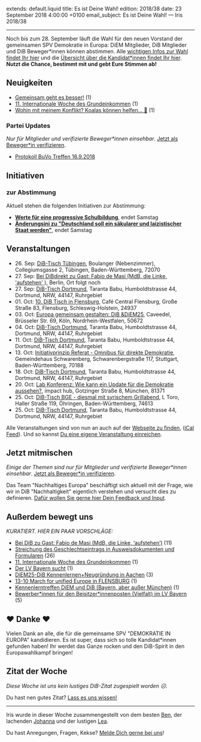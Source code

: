 extends: default.liquid
title: Es ist Deine Wahl!
edition: 2018/38
date: 23 September 2018 4:00:00 +0100
email_subject: Es ist Deine Wahl! — Iris 2018/38

---

Noch bis zum 28. September läuft die Wahl für den neuen Vorstand der gemeinsamen SPV Demokratie in Europa: DiEM Mitglieder, DiB Mitglieder und DiB Beweger\*innen können abstimmen. Alle [wichtigen Infos zur Wahl findet Ihr hier](https://marktplatz.bewegung.jetzt/t/vorstandswahl-spv-demokratie-in-europa/25105) und die [Übersicht über die Kandidat\*innen findet Ihr hier](https://marktplatz.bewegung.jetzt/c/europawahl-2019/kandidaturen-fuer-spv-die-demokratie-in-europa). **Nutzt die Chance, bestimmt mit und gebt Eure Stimmen ab!**

## Neuigkeiten

 - [Gemeinsam geht es besser!](https://marktplatz.bewegung.jetzt/t/gemeinsam-geht-es-besser/25170) (1)
 - [11. Internationale Woche des Grundeinkommen](https://marktplatz.bewegung.jetzt/t/11-internationale-woche-des-grundeinkommen/25109) (1)
 - [Wohin mit meinem Konflikt? Koalas können helfen… 🐨](https://marktplatz.bewegung.jetzt/t/wohin-mit-meinem-konflikt-koalas-koennen-helfen/25088) (1)

### Partei Updates

_Nur für Mitglieder und verifizierte Beweger\*innen einsehbar_. [Jetzt als Beweger\*in verifizieren](https://bewegung.jetzt/bewegerin-werden/).

 - [Protokoll BuVo Treffen 16.9.2018](https://marktplatz.bewegung.jetzt/t/protokoll-buvo-treffen-16-9-2018/25089)

## Initiativen

### zur Abstimmung
Aktuell stehen die folgenden Initiativen zur Abstimmung:

 - **[Werte für eine progressive Schulbildung](https://abstimmen.bewegung.jetzt/initiative/197-werte-fur-eine-progressive-schulbildung)**, endet Samstag
 - **[Änderungsini zu "Deutschland soll ein säkularer und laizistischer Staat werden"](https://abstimmen.bewegung.jetzt/initiative/195-anderungsini-zu-deutschland-soll-ein-sakularer-und-laizistischer-staat-werden)**, endet Samstag

## Veranstaltungen

 - 26.&nbsp;Sep: [DiB-Tisch Tübingen](https://bewegung.jetzt/veranstaltungen/dib-tisch-tuebingen/), Boulanger (Nebenzimmer), Collegiumsgasse 2, Tübingen, Baden-Württemberg, 72070
 - 27.&nbsp;Sep: [Bei DiBdirekt zu Gast: Fabio de Masi (MdB, die Linke, 'aufstehen' )](https://bewegung.jetzt/veranstaltungen/bei-dibdirekt-zu-gast-fabio-de-masi-mdb-die-linke-aufstehen/), Berlin, Ort folgt noch
 - 27.&nbsp;Sep: [DiB-Tisch Dortmund](https://bewegung.jetzt/veranstaltungen/dib-tisch-dortmund-2018-09-27/), Taranta Babu, Humboldtstrasse 44, Dortmund, NRW, 44147, Ruhrgebiet
 - 01.&nbsp;Oct: [10. DiB Tisch in Flensburg](https://bewegung.jetzt/veranstaltungen/8099/), Café Central Flensburg, Große Straße 83, Flensburg, Schleswig-Holstein, 24937
 - 03.&nbsp;Oct: [Europa gemeinsam gestalten: DiB &amp;DiEM25](https://bewegung.jetzt/veranstaltungen/europa-gemeinsam-gestalten-dib-diem25/), Caveedel, Brüsseler Str. 69, Köln, Nordrhein-Westfalen, 50672
 - 04.&nbsp;Oct: [DiB-Tisch Dortmund](https://bewegung.jetzt/veranstaltungen/dib-tisch-dortmund-2018-10-04/), Taranta Babu, Humboldtstrasse 44, Dortmund, NRW, 44147, Ruhrgebiet
 - 11.&nbsp;Oct: [DiB-Tisch Dortmund](https://bewegung.jetzt/veranstaltungen/dib-tisch-dortmund-2018-10-11/), Taranta Babu, Humboldtstrasse 44, Dortmund, NRW, 44147, Ruhrgebiet
 - 13.&nbsp;Oct: [Initiativprinzip Referat - Omnibus für direkte Demokratie](https://bewegung.jetzt/veranstaltungen/initiativprinzip-referat-omnibus-fuer-direkte-demokratie/), Gemeindehaus Schwarenberg, Schwarenbergstraße 117, Stuttgart, Baden-Württemberg, 70188
 - 18.&nbsp;Oct: [DiB-Tisch Dortmund](https://bewegung.jetzt/veranstaltungen/dib-tisch-dortmund-2018-10-18/), Taranta Babu, Humboldtstrasse 44, Dortmund, NRW, 44147, Ruhrgebiet
 - 20.&nbsp;Oct: [Lab Konferenz: Wie kann ein Update für die Demokratie aussehen?](https://bewegung.jetzt/veranstaltungen/lab-konferenz-wie-kann-ein-update-fuer-die-demokratie-aussehen/), impact hub, Gotzinger Straße 8, München, 81371
 - 25.&nbsp;Oct: [DiB-Tisch BGE - diesmal mit syrischem Grillabend](https://bewegung.jetzt/veranstaltungen/dib-tisch-bge-diesmal-mit-syrischem-grillabend/), L Toro, Haller Straße 119, Öhringen, Baden-Württemberg, 74613
 - 25.&nbsp;Oct: [DiB-Tisch Dortmund](https://bewegung.jetzt/veranstaltungen/dib-tisch-dortmund-2018-10-25/), Taranta Babu, Humboldtstrasse 44, Dortmund, NRW, 44147, Ruhrgebiet
 


Alle Veranstaltungen sind von nun an auch auf der [Webseite zu finden](https://bewegung.jetzt/veranstaltungen/), ([iCal Feed](https://bewegung.jetzt/?ical=1)). Und so kannst [Du eine eigene Veranstaltung einreichen](https://marktplatz.bewegung.jetzt/t/eine-veranstaltung-auf-der-webseite-einreichen/21379).

## Jetzt mitmischen

_Einige der Themen sind nur für Mitglieder und verifizierte Beweger\*innen einsehbar_. [Jetzt als Beweger\*in verifizieren](https://bewegung.jetzt/bewegerin-werden/).

Das Team "Nachhaltiges Europa" beschäftigt sich aktuell mit der Frage, wie wir in DiB "Nachhaltigkeit" eigentlich verstehen und versucht dies zu definieren. [Dafür wollen Sie gerne hier Dein Feedback und Input](https://marktplatz.bewegung.jetzt/t/vorlaeufige-definition-was-bedeutet-nachhaltige-politik-fuer-dib/25175).


## Außerdem bewegt uns

_KURATIERT. HIER EIN PAAR VORSCHLÄGE:_
 - [Bei DiB zu Gast: Fabio de Masi (MdB, die Linke, &lsquo;aufstehen&rsquo;)](https://marktplatz.bewegung.jetzt/t/bei-dib-zu-gast-fabio-de-masi-mdb-die-linke-aufstehen/25018) (11)
 - [Streichung des Geschlechtseintrags in Ausweisdokumenten und Formularen](https://marktplatz.bewegung.jetzt/t/streichung-des-geschlechtseintrags-in-ausweisdokumenten-und-formularen/25036) (26)
 - [11. Internationale Woche des Grundeinkommen](https://marktplatz.bewegung.jetzt/t/11-internationale-woche-des-grundeinkommen/25109) (1)
 - [Der LV Bayern sucht](https://marktplatz.bewegung.jetzt/t/der-lv-bayern-sucht/25164) (1)
 - [DiEM25-DiB Kennenlernen+Neugründung in Aachen](https://marktplatz.bewegung.jetzt/t/diem25-dib-kennenlernen-neugruendung-in-aachen/25149) (3)
 - [13-10 March for unified Europe in FLENSBURG](https://marktplatz.bewegung.jetzt/t/13-10-march-for-unified-europe-in-flensburg/25029) (1)
 - [Kennenlerntreffen DiEM und DiB (Bayern, aber außer München)](https://marktplatz.bewegung.jetzt/t/kennenlerntreffen-diem-und-dib-bayern-aber-ausser-muenchen/25023) (1)
 - [Bewerber\*innen für den Beisitzer\*innenposten (Vielfalt) im LV Bayern](https://marktplatz.bewegung.jetzt/t/bewerber-innen-fuer-den-beisitzer-innenposten-vielfalt-im-lv-bayern/25082) (5)


## ❤️ Danke ❤️
Vielen Dank an alle, die für die gemeinsame SPV "DEMOKRATIE IN EUROPA" kandidieren. Es ist super, dass sich so tolle Kandidat\*innen gefunden haben! Ihr werdet das Ganze rocken und den DiB-Spirit in den Europawahlkampf bringen!

## Zitat der Woche
_Diese Woche ist uns kein lustiges DiB-Zitat zugespielt worden ☹._

Du hast nen gutes Zitat? [Lass es uns wissen!](https://marktplatz.bewegung.jetzt/t/lustige-dib-zitate/10175)


---

Iris wurde in dieser Woche zusammengestellt von dem besten [Ben](https://marktplatz.bewegung.jetzt/u/Ben/), der lachenden [Johanna](https://marktplatz.bewegung.jetzt/u/Johanna/) und der lustigen [Lea](https://marktplatz.bewegung.jetzt/u/Leia/).

Du hast Anregungen, Fragen, Kekse? [Melde Dich gerne bei uns](https://marktplatz.bewegung.jetzt/t/neu-iris-die-woechtliche-zusammenfasssung-zum-sonntagsbrunch/10990)!
